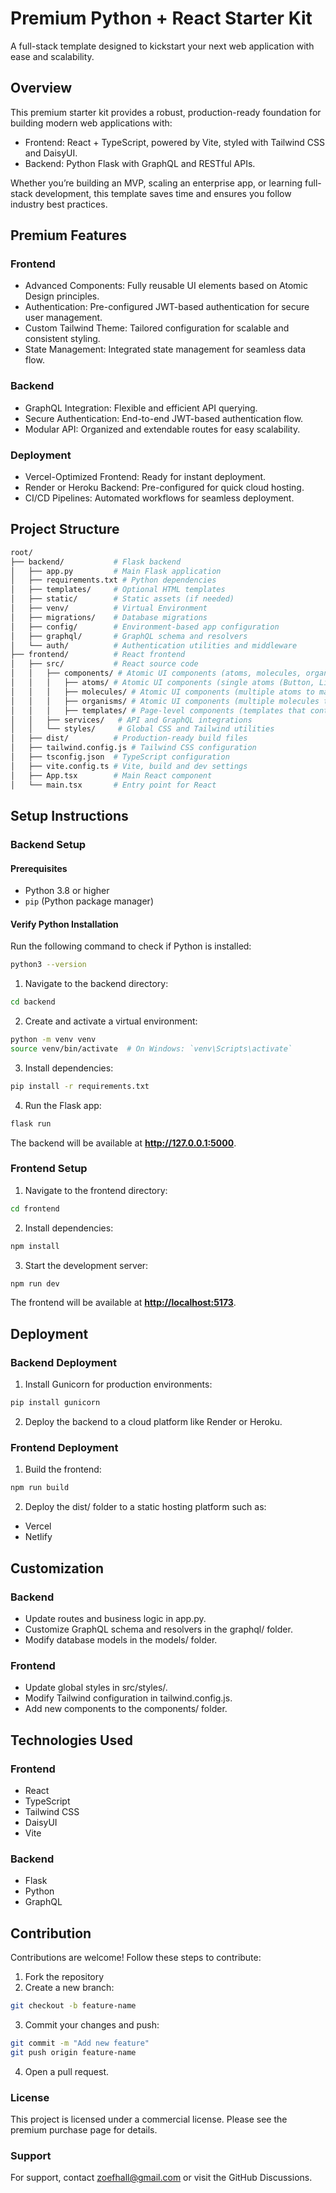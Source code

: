 # Premium Python + React Starter Kit

A full-stack template designed to kickstart your next web application with ease and scalability.

## Overview

This premium starter kit provides a robust, production-ready foundation for building modern web applications with:

- Frontend: React + TypeScript, powered by Vite, styled with Tailwind CSS and DaisyUI.
- Backend: Python Flask with GraphQL and RESTful APIs.

Whether you’re building an MVP, scaling an enterprise app, or learning full-stack development, this template saves time and ensures you follow industry best practices.

## Premium Features

### Frontend

- Advanced Components: Fully reusable UI elements based on Atomic Design principles.
- Authentication: Pre-configured JWT-based authentication for secure user management.
- Custom Tailwind Theme: Tailored configuration for scalable and consistent styling.
- State Management: Integrated state management for seamless data flow.

### Backend

- GraphQL Integration: Flexible and efficient API querying.
- Secure Authentication: End-to-end JWT-based authentication flow.
- Modular API: Organized and extendable routes for easy scalability.

### Deployment

- Vercel-Optimized Frontend: Ready for instant deployment.
- Render or Heroku Backend: Pre-configured for quick cloud hosting.
- CI/CD Pipelines: Automated workflows for seamless deployment.

## Project Structure

```bash
root/
├── backend/           # Flask backend
│   ├── app.py         # Main Flask application
│   ├── requirements.txt # Python dependencies
│   ├── templates/     # Optional HTML templates
│   ├── static/        # Static assets (if needed)
│   ├── venv/          # Virtual Environment
│   ├── migrations/    # Database migrations
│   ├── config/        # Environment-based app configuration
│   ├── graphql/       # GraphQL schema and resolvers
│   └── auth/          # Authentication utilities and middleware
├── frontend/          # React frontend
│   ├── src/           # React source code
│   │   ├── components/ # Atomic UI components (atoms, molecules, organisms)
│   │   │   ├── atoms/ # Atomic UI components (single atoms (Button, Link, Heading, etc)
│   │   │   ├── molecules/ # Atomic UI components (multiple atoms to make one molecule)
│   │   │   ├── organisms/ # Atomic UI components (multiple molecules to make one organism)
│   │   │   ├── templates/ # Page-level components (templates that contain many organisms)
│   │   ├── services/   # API and GraphQL integrations
│   │   └── styles/     # Global CSS and Tailwind utilities
│   ├── dist/          # Production-ready build files
│   ├── tailwind.config.js # Tailwind CSS configuration
│   ├── tsconfig.json  # TypeScript configuration
│   ├── vite.config.ts # Vite, build and dev settings
│   ├── App.tsx        # Main React component
│   └── main.tsx       # Entry point for React
```

## Setup Instructions

### Backend Setup

#### Prerequisites

- Python 3.8 or higher
- `pip` (Python package manager)

#### Verify Python Installation

Run the following command to check if Python is installed:

```bash
python3 --version
```

1. Navigate to the backend directory:

```bash
cd backend
```

2. Create and activate a virtual environment:

```bash
python -m venv venv
source venv/bin/activate  # On Windows: `venv\Scripts\activate`
```

3. Install dependencies:

```bash
pip install -r requirements.txt
```

4. Run the Flask app:

```bash
flask run
```

The backend will be available at **<http://127.0.0.1:5000>**.

### Frontend Setup

1. Navigate to the frontend directory:

```bash
cd frontend
```

2. Install dependencies:

```bash
npm install
```

3. Start the development server:

```bash
npm run dev
```

The frontend will be available at **<http://localhost:5173>**.

## Deployment

### Backend Deployment

1. Install Gunicorn for production environments:

```bash
pip install gunicorn
```

2. Deploy the backend to a cloud platform like Render or Heroku.

### Frontend Deployment

1. Build the frontend:

```bash
npm run build
```

2. Deploy the dist/ folder to a static hosting platform such as:

- Vercel
- Netlify

## Customization

### Backend

- Update routes and business logic in app.py.
- Customize GraphQL schema and resolvers in the graphql/ folder.
- Modify database models in the models/ folder.

### Frontend

- Update global styles in src/styles/.
- Modify Tailwind configuration in tailwind.config.js.
- Add new components to the components/ folder.

## Technologies Used

### Frontend

- React
- TypeScript
- Tailwind CSS
- DaisyUI
- Vite

### Backend

- Flask
- Python
- GraphQL

## Contribution

Contributions are welcome! Follow these steps to contribute:

1. Fork the repository
2. Create a new branch:

```bash
git checkout -b feature-name
```

3. Commit your changes and push:

```bash
git commit -m "Add new feature"
git push origin feature-name
```

4. Open a pull request.

### License

This project is licensed under a commercial license. Please see the premium purchase page for details.

### Support

For support, contact <zoefhall@gmail.com> or visit the GitHub Discussions.

